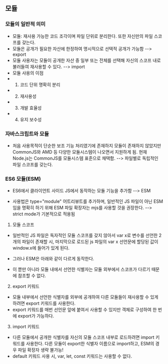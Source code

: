 ## 모듈

### 모듈의 일반적 의미

- 모듈: 재사용 가능한 코드 조각이며 파일 단위로 분리한다. 또한 자신만의 파일 스코프를 갖는다.
- 모듈은 공개가 필요한 자산에 한정하여 명시적으로 선택적 공개가 가능함 --> export
- 모듈 사용자는 모듈이 공개한 자산 중 일부 또는 전체를 선택해 자신의 스코프 내로 불러들여 재사용할 수 있다. --> import
- 모듈 사용의 이점
- 1. 코드 단위 명확히 분리
- 2. 재사용성
- 3. 개발 효율성
- 4. 유지 보수성

### 자바스크립트와 모듈

- 처음 사용목적이 단순한 보조 기능 처리였기에 존재하지 모듈이 존재하지 않았지만 CommonJS와 AMD 등 다양한 모듈시스템이 나오면서 지원하게 됨. 현재 Node.js는 CommonJS를 모듈시스템 표준으로 채택함. --> 파일별로 독립적인 파일 스코프를 갖는다.

### ES6 모듈(ESM)

- ES6에서 클라이언트 사이드 JS에서 동작하는 모듈 기능을 추가함 --> ESM

- 사용법은 type="module" 어트리뷰트를 추가하며, 일반적인 JS 파일이 아닌 ESM임을 명확히 하기 위해 ESM 파일 확장자는 mjs를 사용할 것을 권장한다. --> strict mode가 기본적으로 적용됨

1. 모듈 스코프

- 일반적인 JS 파일은 독자적인 모듈 스코프를 갖지 않아서 var x로 변수를 선언한 2개의 파일이 존재할 시, 마지막으로 로드된 js 파일의 var x 선언문에 할당된 값이 window.x에 들어가 있게 된다.

- 그러나 ESM은 아래와 같이 다르게 동작한다.

- 이 뿐만 아니라 모듈 내에서 선언한 식별자는 모듈 외부에서 스코프가 다르기 때문에 참조할 수 없다.

2. export 키워드

- 모듈 내부에서 선언한 식별자를 외부에 공개하여 다른 모듈들이 재사용할 수 있게 하려면 export 키워드를 사용한다.
- export 키워드를 매번 선언문 앞에 붙여서 사용할 수 있지만 객체로 구성하여 한 번에 export가 가능하다.

3. import 키워드

- 다른 모듈에서 공개한 식별자를 자신의 모듈 스코프 내부로 로드하려면 import 키워드를 사용한다. 다른 모듈이 export한 식별자 이름으로 import하고, ESM의 경우 파일 확장자 생략 불가능!
- default 키워드 사용 시, var, let, const 키워드는 사용할 수 없다.
